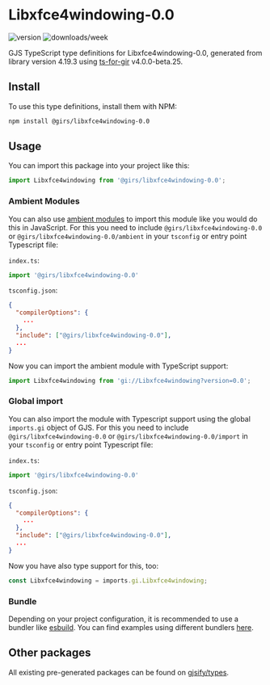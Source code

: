 
# Libxfce4windowing-0.0

![version](https://img.shields.io/npm/v/@girs/libxfce4windowing-0.0)
![downloads/week](https://img.shields.io/npm/dw/@girs/libxfce4windowing-0.0)


GJS TypeScript type definitions for Libxfce4windowing-0.0, generated from library version 4.19.3 using [ts-for-gir](https://github.com/gjsify/ts-for-gir) v4.0.0-beta.25.

## Install

To use this type definitions, install them with NPM:
```bash
npm install @girs/libxfce4windowing-0.0
```

## Usage

You can import this package into your project like this:
```ts
import Libxfce4windowing from '@girs/libxfce4windowing-0.0';
```

### Ambient Modules

You can also use [ambient modules](https://github.com/gjsify/ts-for-gir/tree/main/packages/cli#ambient-modules) to import this module like you would do this in JavaScript.
For this you need to include `@girs/libxfce4windowing-0.0` or `@girs/libxfce4windowing-0.0/ambient` in your `tsconfig` or entry point Typescript file:

`index.ts`:
```ts
import '@girs/libxfce4windowing-0.0'
```

`tsconfig.json`:
```json
{
  "compilerOptions": {
    ...
  },
  "include": ["@girs/libxfce4windowing-0.0"],
  ...
}
```

Now you can import the ambient module with TypeScript support: 

```ts
import Libxfce4windowing from 'gi://Libxfce4windowing?version=0.0';
```

### Global import

You can also import the module with Typescript support using the global `imports.gi` object of GJS.
For this you need to include `@girs/libxfce4windowing-0.0` or `@girs/libxfce4windowing-0.0/import` in your `tsconfig` or entry point Typescript file:

`index.ts`:
```ts
import '@girs/libxfce4windowing-0.0'
```

`tsconfig.json`:
```json
{
  "compilerOptions": {
    ...
  },
  "include": ["@girs/libxfce4windowing-0.0"],
  ...
}
```

Now you have also type support for this, too:

```ts
const Libxfce4windowing = imports.gi.Libxfce4windowing;
```

### Bundle

Depending on your project configuration, it is recommended to use a bundler like [esbuild](https://esbuild.github.io/). You can find examples using different bundlers [here](https://github.com/gjsify/ts-for-gir/tree/main/examples).

## Other packages

All existing pre-generated packages can be found on [gjsify/types](https://github.com/gjsify/types).

